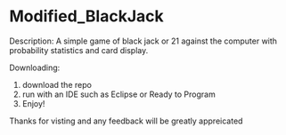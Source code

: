 Modified_BlackJack
==================

Description: 
A simple game of black jack or 21 against the computer with probability statistics and card display. 

Downloading: 
1. download the repo 
2. run with an IDE such as Eclipse or Ready to Program
3. Enjoy!

Thanks for visting and any feedback will be greatly appreicated

